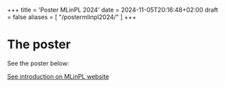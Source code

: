 +++
title = 'Poster MLinPL 2024'
date = 2024-11-05T20:16:48+02:00
draft = false
aliases = [
    "/postermlinpl2024/"
]
+++

# The poster

See the poster below:

<!-- {{< embed-pdf url="./poster-mlinpl-2024.pdf" hideLoader="true" hidePaginator="true">}} -->


<!-- [See post on LinkedIn](https://www.linkedin.com/posts/lukaszsztukiewicz_exciting-news-im-presenting-at-the-activity-7123729197247700992-q6-X) -->

[See introduction on MLinPL website](https://conference.mlinpl.org/program#poster-28)

